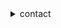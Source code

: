 <details>
    


<summary>contact</summary>
    
   
    enqueue@sahhar.io
    
<details>


<summary></summary>

        a list of sites I've found to be interesting at some point in time


            https://neuromancer.sk/std/

            https://tools.ietf.org/id/draft-ietf-lwig-curve-representations-09.html
            
            https://datatracker.ietf.org/doc/html/rfc5639
    
            https://sites.google.com/site/fullycapable/Home/thesendmailcapabilitiesissue
   
            https://catonmat.net/set-operations-in-unix-shell
    
            https://datatracker.ietf.org/doc/active/
    
            https://crypto.stanford.edu/pbc/notes/ep/
    
            https://safecurves.cr.yp.to/
    
</details>

<details>
    
<summary>license</summary>

```bash
cat <(curl -s https://raw.githubusercontent.com/ok-john/ok-john/main/LICENSE) > LICENSE
```
</details>

    
    
</details>
    

